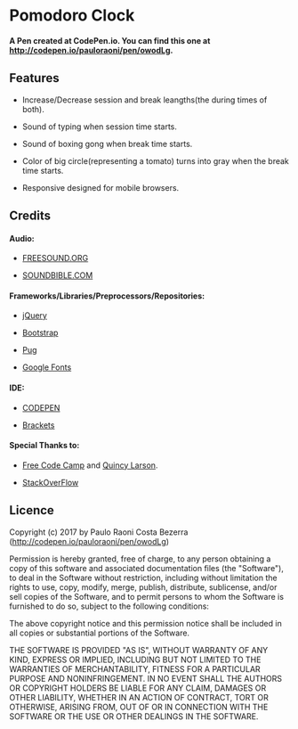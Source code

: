 # Pomodoro Clock

#### A Pen created at CodePen.io. You can find this one at http://codepen.io/pauloraoni/pen/owodLg.

## Features
- Increase/Decrease session and break leangths(the during times of both).

- Sound of typing when session time starts.

- Sound of boxing gong when break time starts.

- Color of big circle(representing a tomato) turns into gray when the break time starts.

- Responsive designed for mobile browsers.

## Credits

#### Audio:

- [FREESOUND.ORG](http://freesound.org/)

- [SOUNDBIBLE.COM](http://soundbible.com/)

#### Frameworks/Libraries/Preprocessors/Repositories:

- [jQuery](https://jquery.com/)

- [Bootstrap](https://v4-alpha.getbootstrap.com/)

- [Pug](https://pugjs.org/api/getting-started.html)

- [Google Fonts](https://fonts.google.com)

#### IDE:

- [CODEPEN](https://codepen.io/)

- [Brackets](http://brackets.io/)


#### Special Thanks to:

- [Free Code Camp](https://www.freecodecamp.com/) and [Quincy Larson](https://www.linkedin.com/in/quincylarson/).

- [StackOverFlow](https://stackoverflow.com/)  

## Licence

Copyright (c) 2017 by Paulo Raoni Costa Bezerra (http://codepen.io/pauloraoni/pen/owodLg)

Permission is hereby granted, free of charge, to any person obtaining a copy of this software and associated documentation files (the "Software"), to deal in the Software without restriction, including without limitation the rights to use, copy, modify, merge, publish, distribute, sublicense, and/or sell copies of the Software, and to permit persons to whom the Software is furnished to do so, subject to the following conditions:

The above copyright notice and this permission notice shall be included in all copies or substantial portions of the Software.

THE SOFTWARE IS PROVIDED "AS IS", WITHOUT WARRANTY OF ANY KIND, EXPRESS OR IMPLIED, INCLUDING BUT NOT LIMITED TO THE WARRANTIES OF MERCHANTABILITY, FITNESS FOR A PARTICULAR PURPOSE AND NONINFRINGEMENT. IN NO EVENT SHALL THE AUTHORS OR COPYRIGHT HOLDERS BE LIABLE FOR ANY CLAIM, DAMAGES OR OTHER LIABILITY, WHETHER IN AN ACTION OF CONTRACT, TORT OR OTHERWISE, ARISING FROM, OUT OF OR IN CONNECTION WITH THE SOFTWARE OR THE USE OR OTHER DEALINGS IN THE SOFTWARE.
